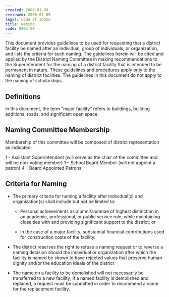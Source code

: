 ```yaml
---
created: 2006-01-09
reviewed: 2006-01-09
legal: Code of Idaho
title: Naming
code: 0903.00
---
```


This document provides guidelines to be used for requesting that a district facility be named after an individual, group of individuals, or organization, and lists the criteria for such naming. The guidelines herein will be cited and applied by the District Naming Committee in making recommendations to the Superintendent for the naming of a district facility that is intended to be permanent in nature. These guidelines and procedures apply only to the naming of district facilities. The guidelines in this document do not apply to the naming of scholarships.

## Definitions

In this document, the term “major facility” refers to buildings, building additions, roads, and significant open space.

## Naming Committee Membership

Membership of this committee will be composed of district representation as indicated:

1 - Assistant Superintendent (will serve as the chair of the committee and will be non-voting member) 1 – School Board Member (will not appoint a patron) 4 – Board Appointed Patrons

## Criteria for Naming

- The primary criteria for naming a facility after individual(s) and organization(s) shall include but not be limited to:

    - Personal achievements as alumni/alumnae of highest distinction in an academic, professional, or     public service role, while maintaining close ties with and providing significant support to the     district; or

    - In the case of a major facility, substantial financial contributions used for construction costs of the     facility.

- The district reserves the right to refuse a naming request or to reverse a naming decision should the individual or organization after which the facility is named be shown to have rejected values that preserve human dignity and/or the education ideals of the district

- The name on a facility to be demolished will not necessarily be transferred to a new facility; if a named facility is demolished and replaced, a request must be submitted in order to recommend a name for the replacement facility.

